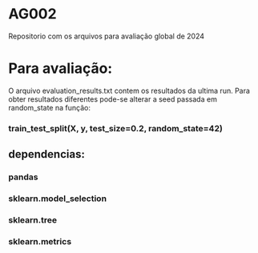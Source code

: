 # AG002
Repositorio com os arquivos para avaliação global de 2024

# Para avaliação:
O arquivo evaluation_results.txt contem os resultados da ultima run. 
Para obter resultados diferentes pode-se alterar a seed passada em random_state 
na função:
### train_test_split(X, y, test_size=0.2, random_state=42) 

## dependencias:
### pandas
### sklearn.model_selection
### sklearn.tree
### sklearn.metrics
